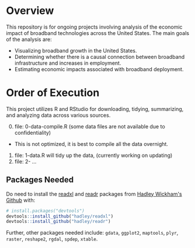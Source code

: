 # Overview
This repository is for ongoing projects involving analysis of the economic impact of broadband technologies across the United States. The main goals of the analysis are:

* Visualizing broadband growth in the United States.
* Determining whether there is a causal connection between broadband infrastructure and increases in employment.
* Estimating economic impacts associated with broadband deployment.

# Order of Execution
This project utilizes R and RStudio for downloading, tidying, summarizing, and analyzing data across various sources.

0. file: 0-data-compile.R (some data files are not available due to confidentiality)
  + This is not optimized, it is best to compile all the data overnight.
1. file: 1-data.R will tidy up the data, (currently working on updating)
2. file: 2- ...

## Packages Needed
Do need to install the [readxl](https://github.com/hadley/readxl) and [readr](https://github.com/hadley/readr) packages from [Hadley Wickham's Github](https://github.com/hadley) with:

```R
# install.packages("devtools")
devtools::install_github("hadley/readxl")
devtools::install_github("hadley/readr")
```

Further, other packages needed include: `gdata`, `ggplot2`, `maptools`, `plyr`, `raster`, `reshape2`, `rgdal`, `spdep`, `xtable`.


<!--
# Cheat Sheet
Plain text
End a line with two spaces to start a new paragraph.  
*italics* and _italics_  
**bold** and __bold__  
superscript^2^  
~~strikethrough~~  
[link](www.rstudio.com)  

# Header 1  
## Header 2  
### Header 3  
#### Header 4  
##### Header 5  
###### Header 6  

endash: --  
emdash: ---  
ellipsis: ...  
inline equation: $A = \pi*r^{2}$  
image: ![](RStudioSmall.png)  
horizontal rule (or slide break):

***

> block quote

* unordered list
* item 2
  + sub-item 1
  + sub-item 2

1. ordered list
2. item 2
  + sub-item 1
  + sub-item 2

Table Header  | Second Header
------------- |-------------
Table Cell    | Cell 2
Cell 3        | Cell 4

| Tables   |      Are      |  Cool |
|----------|:-------------:|------:|
| col 1 is |  left-aligned | $1600 |
| col 2 is |    centered   |   $12 |
| col 3 is | right-aligned |    $1 |
-->
